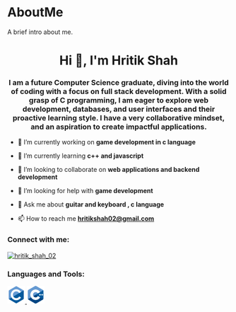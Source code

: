 # AboutMe
A brief intro about me.
<h1 align="center">Hi 👋, I'm Hritik Shah</h1>
<h3 align="center">I am a future Computer Science graduate, diving into the world of coding with a focus on full stack development. With a solid grasp of C programming, I am eager to explore web development, databases, and user interfaces and their proactive learning style. I have a very collaborative mindset, and an aspiration to create impactful applications.</h3>

- 🔭 I’m currently working on **game development in c language**

- 🌱 I’m currently learning **c++ and javascript**

- 👯 I’m looking to collaborate on **web applications and backend development**

- 🤝 I’m looking for help with **game development**

- 💬 Ask me about **guitar and keyboard , c language**

- 📫 How to reach me **hritikshah02@gmail.com**

<h3 align="left">Connect with me:</h3>
<p align="left">
<a href="https://instagram.com/hritik_shah_02" target="blank"><img align="center" src="https://raw.githubusercontent.com/rahuldkjain/github-profile-readme-generator/master/src/images/icons/Social/instagram.svg" alt="hritik_shah_02" height="30" width="40" /></a>
</p>

<h3 align="left">Languages and Tools:</h3>
<p align="left"> <a href="https://www.cprogramming.com/" target="_blank" rel="noreferrer"> <img src="https://raw.githubusercontent.com/devicons/devicon/master/icons/c/c-original.svg" alt="c" width="40" height="40"/> </a> <a href="https://www.w3schools.com/cpp/" target="_blank" rel="noreferrer"> <img src="https://raw.githubusercontent.com/devicons/devicon/master/icons/cplusplus/cplusplus-original.svg" alt="cplusplus" width="40" height="40"/> </a> </p>
